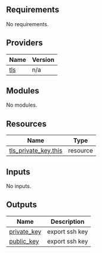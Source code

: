 <!-- BEGIN_TF_DOCS -->
## Requirements

No requirements.

## Providers

| Name | Version |
|------|---------|
| <a name="provider_tls"></a> [tls](#provider\_tls) | n/a |

## Modules

No modules.

## Resources

| Name | Type |
|------|------|
| [tls_private_key.this](https://registry.terraform.io/providers/hashicorp/tls/latest/docs/resources/private_key) | resource |

## Inputs

No inputs.

## Outputs

| Name | Description |
|------|-------------|
| <a name="output_private_key"></a> [private\_key](#output\_private\_key) | export ssh key |
| <a name="output_public_key"></a> [public\_key](#output\_public\_key) | export ssh key |
<!-- END_TF_DOCS -->
